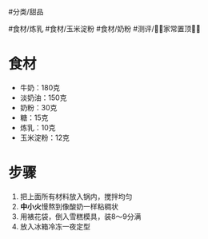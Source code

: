 #分类/甜品 
 
#食材/炼乳 #食材/玉米淀粉 #食材/奶粉 
#测评/📌📌家常置顶📌📌

# 食材 
- 牛奶：180克
- 淡奶油：150克
- 奶粉：30克
- 糖：15克
- 炼乳：10克
- 玉米淀粉：12克

# 步骤
1. 把上面所有材料放入锅内，搅拌均匀
2. **中小火**慢熬到像酸奶一样粘稠状
3. 用裱花袋，倒入雪糕模具，装8～9分满
4. 放入冰箱冷冻一夜定型